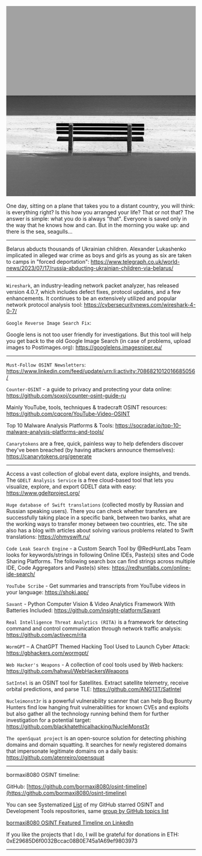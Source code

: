 ![alt text](img/16.jpg)

One day, sitting on a plane that takes you to a distant country, you will think: is everything right? Is this how you arranged your life? That or not that? The answer is simple: what you do is always "that". Everyone is saved only in the way that he knows how and can. But in the morning you wake up: and there is the sea, seagulls...

----

Belarus abducts thousands of Ukrainian children. Alexander Lukashenko implicated in alleged war crime as boys and girls as young as six are taken to camps in "forced deportation": https://www.telegraph.co.uk/world-news/2023/07/17/russia-abducting-ukrainian-children-via-belarus/

----

```Wireshark```, an industry-leading network packet analyzer, has released version 4.0.7, which includes defect fixes, protocol updates, and a few enhancements. It continues to be an extensively utilized and popular network protocol analysis tool: https://cybersecuritynews.com/wireshark-4-0-7/

```Google Reverse Image Search Fix```:

Google lens is not too user friendly for investigations. But this tool will help you get back to the old Google Image Search (in case of problems, upload images to Postimages.org): https://googlelens.imagesniper.eu/

----

```Must-Follow OSINT Newsletters```: https://www.linkedin.com/feed/update/urn:li:activity:7086821012016685056/

```Counter-OSINT``` - a guide to privacy and protecting your data online: https://github.com/soxoj/counter-osint-guide-ru

Mainly YouTube, tools, techniques & tradecraft OSINT resources: https://github.com/cqcore/YouTube-Video-OSINT

Top 10 Malware Analysis Platforms & Tools: https://socradar.io/top-10-malware-analysis-platforms-and-tools/

```Canarytokens``` are a free, quick, painless way to help defenders discover they've been breached (by having attackers announce themselves): https://canarytokens.org/generate

----

Access a vast collection of global event data, explore insights, and trends. The ```GDELT Analysis Service``` is a free cloud-based tool that lets you visualize, explore, and export GDELT data with easy: https://www.gdeltproject.org/

```Huge database of Swift translations``` (collected mostly by Russian and Russian speaking users). There you can check whether transfers are successfully taking place in a specific bank, between two banks, what are the working ways to transfer money between two countries, etc. The site also has a blog with articles about solving various problems related to Swift translations: https://ohmyswift.ru/

```Code Leak Search Engine``` - a Custom Search Tool by @RedHuntLabs Team looks for keywords/strings in following Online IDEs, Paste(s) sites and Code Sharing Platforms. The following search box can find strings across multiple IDE, Code Aggregators and Paste(s) sites: https://redhuntlabs.com/online-ide-search/

```YouTube Scribe``` - Get summaries and transcripts from YouTube videos in your language: https://shoki.app/

```Savant``` - Python Computer Vision & Video Analytics Framework With Batteries Included: https://github.com/insight-platform/Savant

```Real Intelligence Threat Analytics (RITA)``` is a framework for detecting command and control communication through network traffic analysis: https://github.com/activecm/rita

```WormGPT``` – A ChatGPT Themed Hacking Tool Used to Launch Cyber Attack: https://gbhackers.com/wormgpt/

```Web Hacker's Weapons``` - A collection of cool tools used by Web hackers: https://github.com/hahwul/WebHackersWeapons

```SatIntel``` is an OSINT tool for Satellites. Extract satellite telemetry, receive orbital predictions, and parse TLE: https://github.com/ANG13T/SatIntel

```Nucleimonst3r``` is a powerful vulnerability scanner that can help Bug Bounty Hunters find low hanging fruit vulnerabilities for known CVEs and exploits but also gather all the technology running behind them for further investigation for a potential target: https://github.com/blackhatethicalhacking/NucleiMonst3r

```The openSquat project``` is an open-source solution for detecting phishing domains and domain squatting. It searches for newly registered domains that impersonate legitimate domains on a daily basis: https://github.com/atenreiro/opensquat

----

bormaxi8080 OSINT timeline:

GitHub: [https://github.com/bormaxi8080/osint-timeline](https://github.com/bormaxi8080/osint-timeline)

You can see Systematized [List](https://github.com/bormaxi8080/github-starred-repos-builder/blob/main/starred_repos.md) of my GitHub starred OSINT and Development Tools repositories, same [group by GitHub topics list](https://github.com/bormaxi8080/starred)

[bormaxi8080 OSINT Featured Timeline on LinkedIn](https://www.linkedin.com/in/osintech/details/featured/)

If you like the projects that I do, I will be grateful for donations in ETH: 0xE29685D6f0032Bccac08B0E745a1A69ef9803973

----
